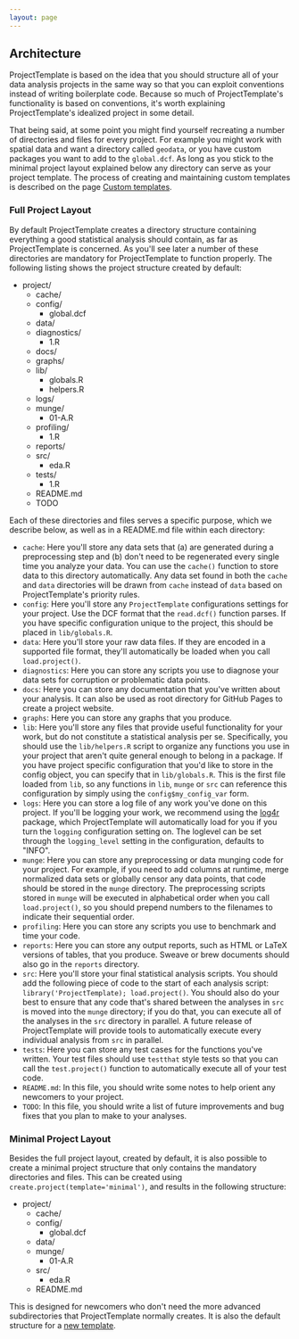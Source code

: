 ```yaml
---
layout: page
---
```

## Architecture
ProjectTemplate is based on the idea that you should structure all of your data analysis projects in the same way so
that you can exploit conventions instead of writing boilerplate code. Because so much of ProjectTemplate's functionality
is based on conventions, it's worth explaining ProjectTemplate's idealized project in some detail.

That being said, at some point you might find yourself recreating a number of directories and files for every project.
For example you might work with spatial data and want a directory called `geodata`, or you have custom packages you want
to add to the `global.dcf`. As long as you stick to the minimal project layout explained below any directory can serve
as your project template. The process of creating and maintaining custom templates is described on the page
[Custom templates](./custom_templates.html).

### Full Project Layout

By default ProjectTemplate creates a directory structure containing everything a good statistical analysis should
contain, as far as ProjectTemplate is concerned. As you'll see later a number of these directories are mandatory for
ProjectTemplate to function properly. The following listing shows the project structure created by default:

* project/
    * cache/
    * config/
        * global.dcf
    * data/
    * diagnostics/
        * 1.R
    * docs/
    * graphs/
    * lib/
        * globals.R
        * helpers.R
    * logs/
    * munge/
        * 01-A.R
    * profiling/
        * 1.R
    * reports/
    * src/
        * eda.R
    * tests/
        * 1.R
    * README.md
    * TODO

Each of these directories and files serves a specific purpose, which we describe below, as well as in a README.md file
within each directory:

* `cache`: Here you'll store any data sets that (a) are generated during a preprocessing step and (b) don't need to be
  regenerated every single time you analyze your data. You can use the `cache()` function to store data to this directory
  automatically. Any data set found in both the `cache` and `data` directories will be drawn from `cache` instead of `data`
  based on ProjectTemplate's priority rules.
* `config`: Here you'll store any `ProjectTemplate` configurations settings for your project. Use the DCF format that the
  `read.dcf()` function parses.  If you have specific configuration unique to the project, this should be placed in
  `lib/globals.R`.
* `data`: Here you'll store your raw data files. If they are encoded in a supported file format, they'll automatically be
  loaded when you call `load.project()`.
* `diagnostics`: Here you can store any scripts you use to diagnose your data sets for corruption or problematic data points.
* `docs`: Here you can store any documentation that you've written about your analysis. It can also be used as root
  directory for GitHub Pages to create a project website.
* `graphs`: Here you can store any graphs that you produce.
* `lib`: Here you'll store any files that provide useful functionality for your work, but do not constitute a statistical
  analysis per se. Specifically, you should use the `lib/helpers.R` script to organize any functions you use in your project
  that aren't quite general enough to belong in a package. If you have project specific configuration that you'd like to
  store in the config object, you can specify that in `lib/globals.R`.  This is the first file loaded from `lib`, so any
  functions in `lib`, `munge` or `src` can reference this configuration by simply using the `config$my_config_var` form.
* `logs`: Here you can store a log file of any work you've done on this project. If you'll be logging your work, we
  recommend using the [log4r](https://github.com/johnmyleswhite/log4r) package, which ProjectTemplate will automatically
  load for you if you turn the `logging` configuration setting on. The loglevel can be set through the `logging_level`
  setting in the configuration, defaults to "INFO".
* `munge`: Here you can store any preprocessing or data munging code for your project. For example, if you need to add
  columns at runtime, merge normalized data sets or globally censor any data points, that code should be stored in the
  `munge` directory. The preprocessing scripts stored in `munge` will be executed in alphabetical order when you call
  `load.project()`, so you should prepend numbers to the filenames to indicate their sequential order.
* `profiling`: Here you can store any scripts you use to benchmark and time your code.
* `reports`: Here you can store any output reports, such as HTML or LaTeX versions of tables, that you produce. Sweave or
  brew documents should also go in the `reports` directory.
* `src`: Here you'll store your final statistical analysis scripts. You should add the following piece of code to the start
  of each analysis script: `library('ProjectTemplate); load.project()`. You should also do your best to ensure that any
  code that's shared between the analyses in `src` is moved into the `munge` directory; if you do that, you can execute
  all of the analyses in the `src` directory in parallel. A future release of ProjectTemplate will provide tools to
  automatically execute every individual analysis from `src` in parallel.
* `tests`: Here you can store any test cases for the functions you've written. Your test files should use `testthat` style
  tests so that you can call the `test.project()` function to automatically execute all of your test code.
* `README.md`: In this file, you should write some notes to help orient any newcomers to your project.
* `TODO`: In this file, you should write a list of future improvements and bug fixes that you plan to make to your analyses.

### Minimal Project Layout

Besides the full project layout, created by default, it is also possible to create a minimal project structure that only
contains the mandatory directories and files. This can be created using `create.project(template='minimal')`, and results
in the following structure:

* project/
    * cache/
    * config/
        * global.dcf
    * data/
    * munge/
        * 01-A.R
    * src/
        * eda.R
    * README.md

This is designed for newcomers who don't need the more advanced subdirectories that ProjectTemplate normally creates. It
is also the default structure for a [new template](./custom_templates.html).
